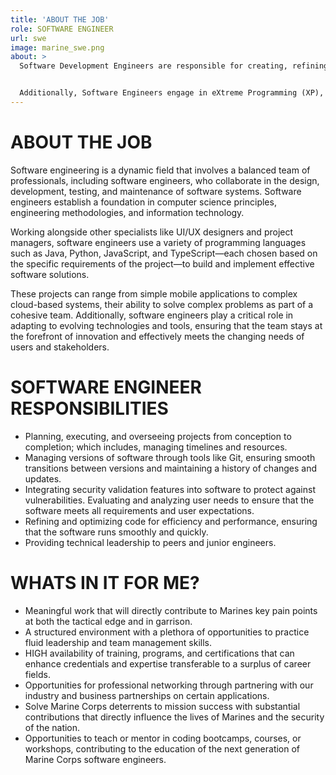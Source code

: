 ```yaml
---
title: 'ABOUT THE JOB'
role: SOFTWARE ENGINEER
url: swe
image: marine_swe.png
about: >
  Software Development Engineers are responsible for creating, refining, and launching applications. They prioritize high availability, minimal latency, and scalability. Their approach is to first implement user stories from the backlog and adopt a test-first methodology. This strategy helps them to ensure that the software is free of bugs or security vulnerabilities.


  Additionally, Software Engineers engage in eXtreme Programming (XP), a collaborative method where pairs of engineers simultaneously work on the same code segment. This facilitates knowledge sharing and context understanding.
--- 
```

# ABOUT THE JOB
  Software engineering is a dynamic field that involves a balanced team of professionals, including software engineers, who collaborate in the design, development, testing, and maintenance of software systems. Software engineers establish a foundation in computer science principles, engineering methodologies, and information technology.

  Working alongside other specialists like UI/UX designers and project managers, software engineers use a variety of programming languages such as Java, Python, JavaScript, and TypeScript—each chosen based on the specific requirements of the project—to build and implement effective software solutions. 

  These projects can range from simple mobile applications to complex cloud-based systems, their ability to solve complex problems as part of a cohesive team. Additionally, software engineers play a critical role in adapting to evolving technologies and tools, ensuring that the team stays at the forefront of innovation and effectively meets the changing needs of users and stakeholders.
# SOFTWARE ENGINEER RESPONSIBILITIES
  - Planning, executing, and overseeing projects from conception to completion; which includes, managing timelines and resources.
  - Managing versions of software through tools like Git, ensuring smooth transitions between versions and maintaining a history of changes and updates.
  - Integrating security validation features into software to protect against vulnerabilities.
  Evaluating and analyzing user needs to ensure that the software meets all requirements and user expectations.
  - Refining and optimizing code for efficiency and performance, ensuring that the software runs smoothly and quickly.
  - Providing technical leadership to peers and junior engineers.
# WHATS IN IT FOR ME?
  - Meaningful work that will directly contribute to Marines key pain points at both the tactical edge and in garrison. 
  - A structured environment with a plethora of opportunities to practice fluid leadership and team management skills.
  - HIGH availability of training, programs, and certifications that can enhance credentials and expertise transferable to a surplus of career fields.
  - Opportunities for professional networking through partnering with our industry and business partnerships on certain applications. 
  - Solve Marine Corps deterrents to mission success with substantial contributions that directly influence the lives of Marines and the security of the nation.
  - Opportunities to teach or mentor in coding bootcamps, courses, or workshops, contributing to the education of the next generation of Marine Corps software engineers.
